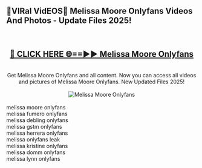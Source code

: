 <h2>🔴VIRal VidEOS🔴 Melissa Moore Onlyfans Videos And Photos - Update Files 2025!</h2>
<br>
<div align="center">
<h2><a href="https://virallinks.top/Hdb6NB" rel="nofollow">🔴 CLICK HERE 🌐==►► Melissa Moore Onlyfans</a></h2>
<br>
Get Melissa Moore Onlyfans and all content. Now you can access all videos and pictures of Melissa Moore Onlyfans. New Updated Files 2025!
<br>
<br>
<a href="https://virallinks.top/Hdb6NB" rel="nofollow" data-target="animated-image.originalLink"><img src="https://i.imgur.com/dJHk4Zq.gif)" alt="Melissa Moore Onlyfans" style="max-width: 100%; display: inline-block;" data-target="animated-image.originalImage"></a>
</div>
<br>
melissa moore onlyfans<br>
melissa fumero onlyfans<br>
melissa debling onlyfans<br>
melissa gstm onlyfans<br>
melissa herrera onlyfans<br>
melissa onlyfans leak<br>
melissa kristine onlyfans<br>
melissa domm onlyfans<br>
melissa lynn onlyfans